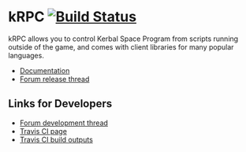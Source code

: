 kRPC [![Build Status](https://travis-ci.org/krpc/krpc.svg?branch=master)](https://travis-ci.org/krpc/krpc)
====

kRPC allows you to control Kerbal Space Program from scripts running outside of
the game, and comes with client libraries for many popular languages.

* [Documentation](https://krpc.github.io/krpc)
* [Forum release thread](http://forum.kerbalspaceprogram.com/index.php?/topic/130742-105-krpc-remote-control-your-ships-using-python-c-c-lua-v021-10th-feb-2016/)

Links for Developers
--------------------

* [Forum development thread](http://forum.kerbalspaceprogram.com/threads/69313)
* [Travis CI page](https://travis-ci.org/krpc/krpc)
* [Travis CI build outputs](http://krpc.s3-website-us-east-1.amazonaws.com/deploy/)
